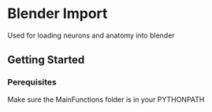 # Blender Import
Used for loading neurons and anatomy into blender
## Getting Started
### Perequisites
Make sure the MainFunctions folder is in your PYTHONPATH